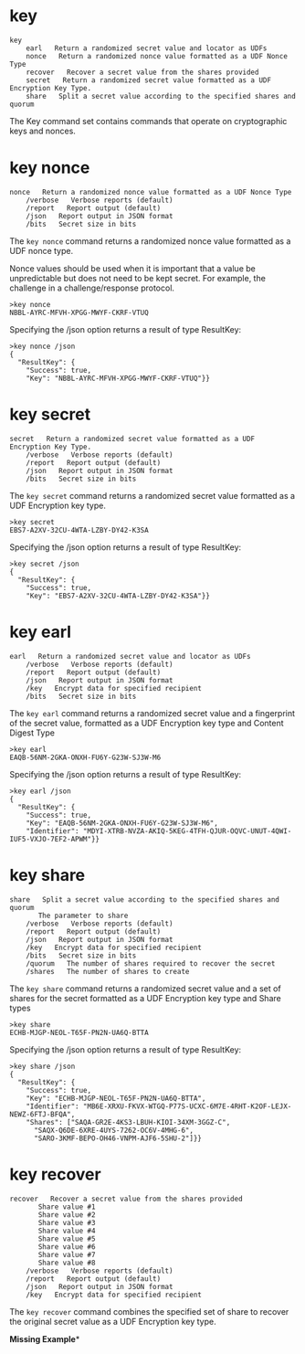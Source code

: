 
# key

````
key    
    earl   Return a randomized secret value and locator as UDFs
    nonce   Return a randomized nonce value formatted as a UDF Nonce Type
    recover   Recover a secret value from the shares provided
    secret   Return a randomized secret value formatted as a UDF Encryption Key Type.
    share   Split a secret value according to the specified shares and quorum
````

The Key command set contains commands that operate on cryptographic keys and
nonces.


# key nonce

````
nonce   Return a randomized nonce value formatted as a UDF Nonce Type
    /verbose   Verbose reports (default)
    /report   Report output (default)
    /json   Report output in JSON format
    /bits   Secret size in bits
````


The `key nonce` command returns a randomized nonce value formatted as a UDF nonce type.

Nonce values should be used when it is important that a value be unpredictable but 
does not need to be kept secret. For example, the challenge in a challenge/response
protocol.



````
>key nonce
NBBL-AYRC-MFVH-XPGG-MWYF-CKRF-VTUQ
````

Specifying the /json option returns a result of type ResultKey:

````
>key nonce /json
{
  "ResultKey": {
    "Success": true,
    "Key": "NBBL-AYRC-MFVH-XPGG-MWYF-CKRF-VTUQ"}}
````


# key secret

````
secret   Return a randomized secret value formatted as a UDF Encryption Key Type.
    /verbose   Verbose reports (default)
    /report   Report output (default)
    /json   Report output in JSON format
    /bits   Secret size in bits
````

The `key secret` command returns a randomized secret value formatted as a UDF Encryption 
key type.



````
>key secret
EBS7-A2XV-32CU-4WTA-LZBY-DY42-K3SA
````

Specifying the /json option returns a result of type ResultKey:

````
>key secret /json
{
  "ResultKey": {
    "Success": true,
    "Key": "EBS7-A2XV-32CU-4WTA-LZBY-DY42-K3SA"}}
````


# key earl

````
earl   Return a randomized secret value and locator as UDFs
    /verbose   Verbose reports (default)
    /report   Report output (default)
    /json   Report output in JSON format
    /key   Encrypt data for specified recipient
    /bits   Secret size in bits
````

The `key earl` command returns a randomized secret value and a fingerprint of the secret 
value, formatted as a UDF Encryption key type and Content Digest Type



````
>key earl
EAQB-56NM-2GKA-ONXH-FU6Y-G23W-SJ3W-M6
````

Specifying the /json option returns a result of type ResultKey:

````
>key earl /json
{
  "ResultKey": {
    "Success": true,
    "Key": "EAQB-56NM-2GKA-ONXH-FU6Y-G23W-SJ3W-M6",
    "Identifier": "MDYI-XTRB-NVZA-AKIQ-5KEG-4TFH-QJUR-OQVC-UNUT-4QWI-IUF5-VXJO-7EF2-APWM"}}
````

# key share

````
share   Split a secret value according to the specified shares and quorum
       The parameter to share
    /verbose   Verbose reports (default)
    /report   Report output (default)
    /json   Report output in JSON format
    /key   Encrypt data for specified recipient
    /bits   Secret size in bits
    /quorum   The number of shares required to recover the secret
    /shares   The number of shares to create
````

The `key share` command returns a randomized secret value and a set of shares for the secret
formatted as a UDF Encryption key type and Share types



````
>key share
ECHB-MJGP-NEOL-T65F-PN2N-UA6Q-BTTA
````

Specifying the /json option returns a result of type ResultKey:

````
>key share /json
{
  "ResultKey": {
    "Success": true,
    "Key": "ECHB-MJGP-NEOL-T65F-PN2N-UA6Q-BTTA",
    "Identifier": "MB6E-XRXU-FKVX-WTGQ-P77S-UCXC-6M7E-4RHT-K2OF-LEJX-NEWZ-6FTJ-BFQA",
    "Shares": ["SAQA-GR2E-4KS3-LBUH-KIOI-34XM-3GGZ-C",
      "SAQX-Q6DE-6XRE-4UYS-7262-OC6V-4MHG-6",
      "SARO-3KMF-BEPO-OH46-VNPM-AJF6-5SHU-2"]}}
````


# key recover

````
recover   Recover a secret value from the shares provided
       Share value #1
       Share value #2
       Share value #3
       Share value #4
       Share value #5
       Share value #6
       Share value #7
       Share value #8
    /verbose   Verbose reports (default)
    /report   Report output (default)
    /json   Report output in JSON format
    /key   Encrypt data for specified recipient
````

The `key recover` command combines the specified set of share to recover the original secret 
value as a UDF Encryption key type.

**Missing Example***


